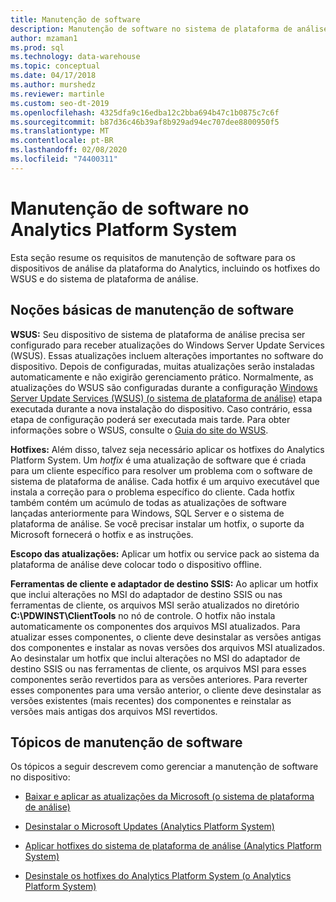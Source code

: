 ```yaml
---
title: Manutenção de software
description: Manutenção de software no sistema de plataforma de análise (APS).
author: mzaman1
ms.prod: sql
ms.technology: data-warehouse
ms.topic: conceptual
ms.date: 04/17/2018
ms.author: murshedz
ms.reviewer: martinle
ms.custom: seo-dt-2019
ms.openlocfilehash: 4325dfa9c16edba12c2bba694b47c1b0875c7c6f
ms.sourcegitcommit: b87d36c46b39af8b929ad94ec707dee8800950f5
ms.translationtype: MT
ms.contentlocale: pt-BR
ms.lasthandoff: 02/08/2020
ms.locfileid: "74400311"
---
```

# <a name="software-servicing-in-analytics-platform-system"></a>Manutenção de software no Analytics Platform System
Esta seção resume os requisitos de manutenção de software para os dispositivos de análise da plataforma do Analytics, incluindo os hotfixes do WSUS e do sistema de plataforma de análise.  
  
## <a name="Basics"></a>Noções básicas de manutenção de software  
**WSUS:** Seu dispositivo de sistema de plataforma de análise precisa ser configurado para receber atualizações do Windows Server Update Services (WSUS). Essas atualizações incluem alterações importantes no software do dispositivo. Depois de configuradas, muitas atualizações serão instaladas automaticamente e não exigirão gerenciamento prático. Normalmente, as atualizações do WSUS são configuradas durante a configuração [Windows Server Update Services &#40;WSUS&#41; &#40;o sistema de plataforma de análise&#41;](configure-windows-server-update-services-wsus.md) etapa executada durante a nova instalação do dispositivo. Caso contrário, essa etapa de configuração poderá ser executada mais tarde. Para obter informações sobre o WSUS, consulte o [Guia do site do WSUS](https://go.microsoft.com/fwlink/?LinkId=202417).  
  
**Hotfixes:** Além disso, talvez seja necessário aplicar os hotfixes do Analytics Platform System. Um *hotfix* é uma atualização de software que é criada para um cliente específico para resolver um problema com o software de sistema de plataforma de análise. Cada hotfix é um arquivo executável que instala a correção para o problema específico do cliente. Cada hotfix também contém um acúmulo de todas as atualizações de software lançadas anteriormente para Windows, SQL Server e o sistema de plataforma de análise. Se você precisar instalar um hotfix, o suporte da Microsoft fornecerá o hotfix e as instruções.  
  
**Escopo das atualizações:** Aplicar um hotfix ou service pack ao sistema da plataforma de análise deve colocar todo o dispositivo offline.  
  
**Ferramentas de cliente e adaptador de destino SSIS:** Ao aplicar um hotfix que inclui alterações no MSI do adaptador de destino SSIS ou nas ferramentas de cliente, os arquivos MSI serão atualizados no diretório **C:\PDWINST\ClientTools** no nó de controle. O hotfix não instala automaticamente os componentes dos arquivos MSI atualizados. Para atualizar esses componentes, o cliente deve desinstalar as versões antigas dos componentes e instalar as novas versões dos arquivos MSI atualizados. Ao desinstalar um hotfix que inclui alterações no MSI do adaptador de destino SSIS ou nas ferramentas de cliente, os arquivos MSI para esses componentes serão revertidos para as versões anteriores. Para reverter esses componentes para uma versão anterior, o cliente deve desinstalar as versões existentes (mais recentes) dos componentes e reinstalar as versões mais antigas dos arquivos MSI revertidos.  
  
## <a name="software-servicing-topics"></a>Tópicos de manutenção de software  
Os tópicos a seguir descrevem como gerenciar a manutenção de software no dispositivo:  
  
-   [Baixar e aplicar as atualizações da Microsoft &#40;o sistema de plataforma de análise&#41;](download-and-apply-microsoft-updates.md)  
  
-   [Desinstalar o Microsoft Updates &#40;Analytics Platform System&#41;](uninstall-microsoft-updates.md)  
  
-   [Aplicar hotfixes do sistema de plataforma de análise &#40;Analytics Platform System&#41;](apply-analytics-platform-system-hotfixes.md)  
  
-   [Desinstale os hotfixes do Analytics Platform System &#40;o Analytics Platform System&#41;](uninstall-analytics-platform-system-hotfixes.md)  
  
<!-- MISSING LINKS ## See Also  
[Common Metadata Query Examples &#40;SQL Server PDW&#41;](../sqlpdw/common-metadata-query-examples-sql-server-pdw.md)  -->  
  
